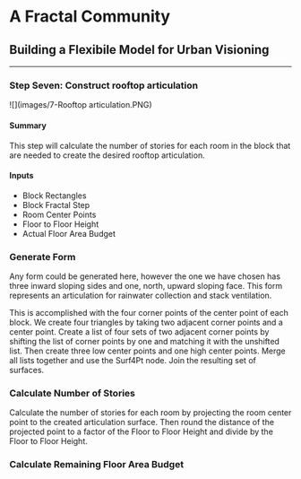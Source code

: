 # A Fractal Community
## Building a Flexibile Model for Urban Visioning
---

### Step Seven: Construct rooftop articulation
![](images/7-Rooftop articulation.PNG)
#### Summary
This step will calculate the number of stories for each room in the block that are needed to create the desired rooftop articulation. 

#### Inputs
- Block Rectangles 
- Block Fractal Step
- Room Center Points
- Floor to Floor Height
- Actual Floor Area Budget

### Generate Form
Any form could be generated here, however the one we have chosen has three inward sloping sides and one, north, upward sloping face. This form represents an articulation for rainwater collection and stack ventilation. 

This is accomplished with the four corner points of the center point of each block. We create four triangles by taking two adjacent corner points and a center point. Create a list of four sets of two adjacent corner points by shifting the list of corner points by one and matching it with the unshifted list. Then create three low center points and one high center points. Merge all lists together and use the Surf4Pt node. Join the resulting set of surfaces. 

### Calculate Number of Stories
Calculate the number of stories for each room by projecting the room center point to the created articulation surface. Then round the distance of the projected point to a factor of the Floor to Floor Height and divide by the Floor to Floor Height.

### Calculate Remaining Floor Area Budget